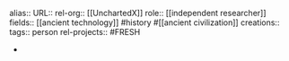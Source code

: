 alias::
URL::
rel-org:: [[UnchartedX]]
role:: [[independent researcher]]
fields:: [[ancient technology]] #history #[[ancient civilization]]
creations::
tags:: person
rel-projects:: #FRESH

-
